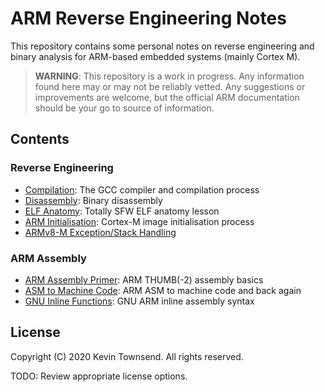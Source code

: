 # ARM Reverse Engineering Notes

This repository contains some personal notes on reverse engineering and binary
analysis for ARM-based embedded systems (mainly Cortex M).

> **WARNING**: This repository is a work in progress. Any information found
  here may or may not be reliably vetted. Any suggestions or improvements
  are welcome, but the official ARM documentation should be your go to source
  of information.

## Contents

### Reverse Engineering

- [Compilation](compilation.md): The GCC compiler and compilation process
- [Disassembly](disassembly.md): Binary disassembly
- [ELF Anatomy](elfanatomy.md): Totally SFW ELF anatomy lesson
- [ARM Initialisation](arminit.md): Cortex-M image initialisation process
- [ARMv8-M Exception/Stack Handling](armv8exceptions.md)

### ARM Assembly

- [ARM Assembly Primer](armasm_primer.md): ARM THUMB(-2) assembly basics
- [ASM to Machine Code](asm2machine.md): ARM ASM to machine code and back again
- [GNU Inline Functions](armasm_gnu_inline.md): GNU ARM inline assembly syntax

## License

Copyright (C) 2020 Kevin Townsend. All rights reserved.

TODO: Review appropriate license options.
